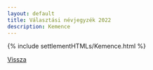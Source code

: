 ```yaml
---
layout: default
title: Választási névjegyzék 2022
description: Kemence
---
```


{% include settlementHTMLs/Kemence.html %}

[Vissza](../)